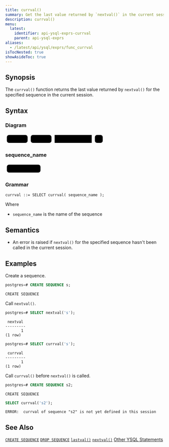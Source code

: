 ```yaml
---
title: currval()
summary: Get the last value returned by `nextval()` in the current session
description: currval()
menu:
  latest:
    identifier: api-ysql-exprs-currval
    parent: api-ysql-exprs
aliases:
  - /latest/api/ysql/exprs/func_currval
isTocNested: true
showAsideToc: true
---
```


## Synopsis
The `currval()` function returns the last value returned by `nextval()` for the specified sequence in the current session.

## Syntax

### Diagram
<svg class="rrdiagram" version="1.1" xmlns:xlink="http://www.w3.org/1999/xlink" xmlns="http://www.w3.org/2000/svg" width="315" height="35" viewbox="0 0 315 35"><path class="connector" d="M0 22h5m66 0h10m66 0h10m118 0h10m25 0h5"/><rect class="literal" x="5" y="5" width="66" height="25" rx="7"/><text class="text" x="15" y="22">SELECT</text><rect class="literal" x="81" y="5" width="66" height="25" rx="7"/><text class="text" x="91" y="22">currval(</text><a xlink:href="../grammar_diagrams#sequence-name"><rect class="rule" x="157" y="5" width="118" height="25"/><text class="text" x="167" y="22">sequence_name</text></a><rect class="literal" x="285" y="5" width="25" height="25" rx="7"/><text class="text" x="295" y="22">)</text></svg>

### sequence_name
<svg class="rrdiagram" version="1.1" xmlns:xlink="http://www.w3.org/1999/xlink" xmlns="http://www.w3.org/2000/svg" width="117" height="35" viewbox="0 0 117 35"><path class="connector" d="M0 22h5m107 0h5"/><rect class="literal" x="5" y="5" width="107" height="25" rx="7"/><text class="text" x="15" y="22">&lt;Text Literal&gt;</text></svg>

### Grammar
```
currval ::= SELECT currval( sequence_name );
```

Where

- `sequence_name` is the name of the sequence

## Semantics
- An error is raised if `nextval()` for the specified sequence hasn't been called in the current session.

## Examples

Create a sequence.

```sql
postgres=# CREATE SEQUENCE s;
```
```
CREATE SEQUENCE
```

Call `nextval()`.

```sql
postgres=# SELECT nextval('s');
```
```
 nextval
---------
       1
(1 row)
```
```sql
postgres=# SELECT currval('s');
```
```
 currval
---------
       1
(1 row)
```

Call `currval()` before `nextval()` is called.

```sql
postgres=# CREATE SEQUENCE s2;
```
```
CREATE SEQUENCE
```

```sql
SELECT currval('s2');
```
```
ERROR:  currval of sequence "s2" is not yet defined in this session
```


## See Also
[`CREATE SEQUENCE`](../create_sequence)
[`DROP SEQUENCE`](../drop_sequence)
[`lastval()`](../lastval_sequence)
[`nextval()`](../nextval_sequence)
[Other YSQL Statements](..)
